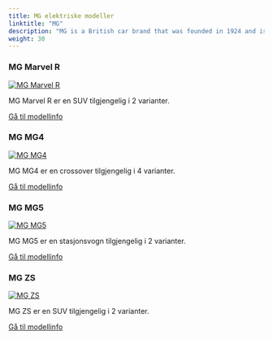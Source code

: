 ```yaml
---
title: MG elektriske modeller
linktitle: "MG"
description: "MG is a British car brand that was founded in 1924 and is now owned by SAIC Motor, a Chinese automobile group. MG has a long history of producing sports cars and roadsters, but in recent years it has shifted to electric and hybrid vehicles. "
weight: 30
---
```

<!-- markdownlint-disable MD033 -->
<!-- markdownlint-disable MD010 -->


<div class="container p-3 mb-4 bg-body-tertiary rounded border">
<h3> MG Marvel R</h3>
	<div class="row">
		<div class="col col-12 col-md-6">
			<a href="marvel_r"><img src="https://media.evkx.net/multimedia/models/mg/marvel_r/marvel_r_electric/main_1_st.jpg" class="img-fluid" alt="MG Marvel R" ></a>
		</div>
		<div class="col col-12 col-md-6">
<p>
MG Marvel R er en SUV tilgjengelig i 2 varianter.
</p>
	<a href="marvel_r/" class="btn btn-outline-primary" role="button">Gå til modellinfo</a>
		</div>
	</div>
</div>
<div class="container p-3 mb-4 bg-body-tertiary rounded border">
<h3> MG MG4</h3>
	<div class="row">
		<div class="col col-12 col-md-6">
			<a href="mg4"><img src="https://media.evkx.net/multimedia/models/mg/mg4/mg4_electric_luxury/main_1_st.jpg" class="img-fluid" alt="MG MG4" ></a>
		</div>
		<div class="col col-12 col-md-6">
<p>
MG MG4 er en crossover tilgjengelig i 4 varianter.
</p>
	<a href="mg4/" class="btn btn-outline-primary" role="button">Gå til modellinfo</a>
		</div>
	</div>
</div>
<div class="container p-3 mb-4 bg-body-tertiary rounded border">
<h3> MG MG5</h3>
	<div class="row">
		<div class="col col-12 col-md-6">
			<a href="mg5"><img src="https://media.evkx.net/multimedia/models/mg/mg5/mg5_electric_long_range/main_1_st.jpg" class="img-fluid" alt="MG MG5" ></a>
		</div>
		<div class="col col-12 col-md-6">
<p>
MG MG5 er en stasjonsvogn tilgjengelig i 2 varianter.
</p>
	<a href="mg5/" class="btn btn-outline-primary" role="button">Gå til modellinfo</a>
		</div>
	</div>
</div>
<div class="container p-3 mb-4 bg-body-tertiary rounded border">
<h3> MG ZS</h3>
	<div class="row">
		<div class="col col-12 col-md-6">
			<a href="zs"><img src="https://media.evkx.net/multimedia/models/mg/zs/zs_ev_long_range/main_1_st.jpg" class="img-fluid" alt="MG ZS" ></a>
		</div>
		<div class="col col-12 col-md-6">
<p>
MG ZS er en SUV tilgjengelig i 2 varianter.
</p>
	<a href="zs/" class="btn btn-outline-primary" role="button">Gå til modellinfo</a>
		</div>
	</div>
</div>
